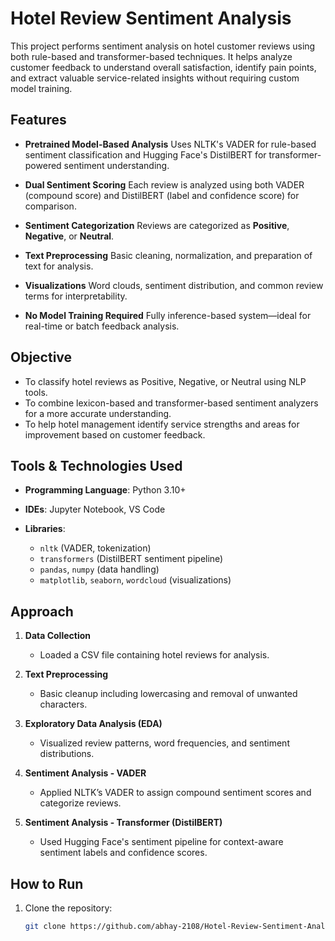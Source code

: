 
# Hotel Review Sentiment Analysis

This project performs sentiment analysis on hotel customer reviews using both rule-based and transformer-based techniques. It helps analyze customer feedback to understand overall satisfaction, identify pain points, and extract valuable service-related insights without requiring custom model training.


## Features

* **Pretrained Model-Based Analysis**
  Uses NLTK's VADER for rule-based sentiment classification and Hugging Face's DistilBERT for transformer-powered sentiment understanding.

* **Dual Sentiment Scoring**
  Each review is analyzed using both VADER (compound score) and DistilBERT (label and confidence score) for comparison.

* **Sentiment Categorization**
  Reviews are categorized as **Positive**, **Negative**, or **Neutral**.

* **Text Preprocessing**
  Basic cleaning, normalization, and preparation of text for analysis.

* **Visualizations**
  Word clouds, sentiment distribution, and common review terms for interpretability.

* **No Model Training Required**
  Fully inference-based system—ideal for real-time or batch feedback analysis.


## Objective

* To classify hotel reviews as Positive, Negative, or Neutral using NLP tools.
* To combine lexicon-based and transformer-based sentiment analyzers for a more accurate understanding.
* To help hotel management identify service strengths and areas for improvement based on customer feedback.

## Tools & Technologies Used

* **Programming Language**: Python 3.10+
* **IDEs**: Jupyter Notebook, VS Code
* **Libraries**:

  * `nltk` (VADER, tokenization)
  * `transformers` (DistilBERT sentiment pipeline)
  * `pandas`, `numpy` (data handling)
  * `matplotlib`, `seaborn`, `wordcloud` (visualizations)


## Approach

1. **Data Collection**

   * Loaded a CSV file containing hotel reviews for analysis.

2. **Text Preprocessing**

   * Basic cleanup including lowercasing and removal of unwanted characters.

3. **Exploratory Data Analysis (EDA)**

   * Visualized review patterns, word frequencies, and sentiment distributions.

4. **Sentiment Analysis - VADER**

   * Applied NLTK’s VADER to assign compound sentiment scores and categorize reviews.

5. **Sentiment Analysis - Transformer (DistilBERT)**

   * Used Hugging Face's sentiment pipeline for context-aware sentiment labels and confidence scores.


## How to Run

1. Clone the repository:

   ```bash
   git clone https://github.com/abhay-2108/Hotel-Review-Sentiment-Analysis.git
   ```


